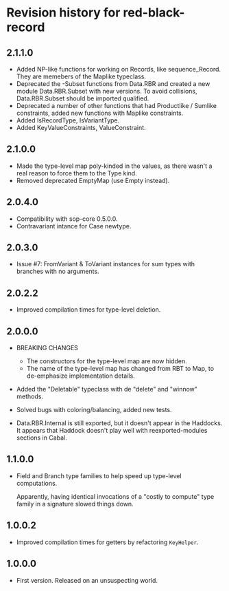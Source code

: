 # Revision history for red-black-record

## 2.1.1.0
- Added NP-like functions for working on Records, like sequence_Record.
  They are memebers of the Maplike typeclass.
- Deprecated the -Subset functions from Data.RBR and created a new module
  Data.RBR.Subset with new versions. To avoid collisions, Data.RBR.Subset
  should be imported qualified.
- Deprecated a number of other functions that had Productlike / Sumlike
  constraints, added new functions with Maplike constraints.
- Added IsRecordType, IsVariantType.
- Added KeyValueConstraints, ValueConstraint.

## 2.1.0.0

- Made the type-level map poly-kinded in the values, as there wasn't a real
  reason to force them to the  Type kind. 
- Removed deprecated EmptyMap (use Empty instead).

## 2.0.4.0

- Compatibility with sop-core 0.5.0.0.
- Contravariant intance for Case newtype.

## 2.0.3.0

- Issue #7: FromVariant & ToVariant instances for sum types with branches with
  no arguments.

## 2.0.2.2

- Improved compilation times for type-level deletion.

## 2.0.0.0

- BREAKING CHANGES
    - The constructors for the type-level map are now hidden.
    - The name of the type-level map has changed from RBT to Map, to
      de-emphasize implementation details. 

- Added the "Deletable" typeclass with de "delete" and "winnow" methods.

- Solved bugs with coloring/balancing, added new tests.

- Data.RBR.Internal is still exported, but it doesn't appear in the Haddocks.
  It appears that Haddock doesn't play well with reexported-modules sections in
  Cabal.

## 1.1.0.0

- Field and Branch type families to help speed up type-level computations. 

  Apparently, having identical invocations of a "costly to compute" type family
  in a signature slowed things down.

## 1.0.0.2

- Improved compilation times for getters by refactoring `KeyHelper`.

## 1.0.0.0

- First version. Released on an unsuspecting world.
